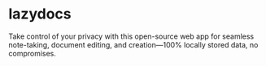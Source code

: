 # lazydocs
Take control of your privacy with this open-source web app for seamless note-taking, document editing, and creation—100% locally stored data, no compromises.
